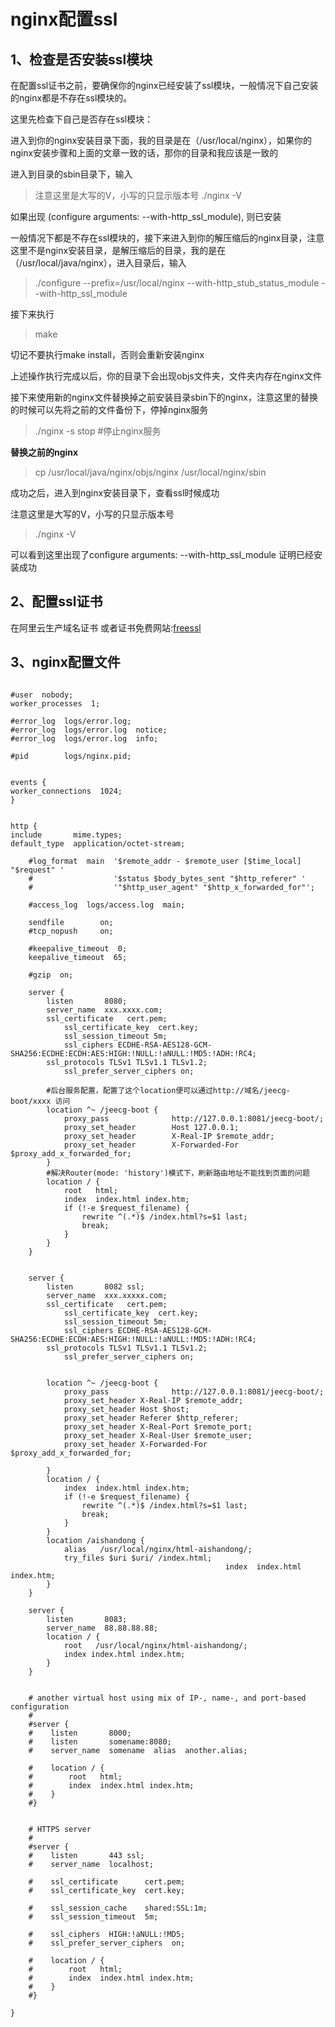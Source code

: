 # nginx配置ssl
## 1、检查是否安装ssl模块
在配置ssl证书之前，要确保你的nginx已经安装了ssl模块，一般情况下自己安装的nginx都是不存在ssl模块的。

这里先检查下自己是否存在ssl模块：

进入到你的nginx安装目录下面，我的目录是在（/usr/local/nginx），如果你的nginx安装步骤和上面的文章一致的话，那你的目录和我应该是一致的

进入到目录的sbin目录下，输入

>注意这里是大写的V，小写的只显示版本号 
> ./nginx -V  

如果出现 (configure arguments: --with-http_ssl_module), 则已安装

一般情况下都是不存在ssl模块的，接下来进入到你的解压缩后的nginx目录，注意这里不是nginx安装目录，是解压缩后的目录，我的是在（/usr/local/java/nginx），进入目录后，输入

>./configure --prefix=/usr/local/nginx --with-http_stub_status_module --with-http_ssl_module

接下来执行

>make

切记不要执行make install，否则会重新安装nginx

上述操作执行完成以后，你的目录下会出现objs文件夹，文件夹内存在nginx文件

接下来使用新的nginx文件替换掉之前安装目录sbin下的nginx，注意这里的替换的时候可以先将之前的文件备份下，停掉nginx服务

>./nginx -s stop  #停止nginx服务

**替换之前的nginx**

>cp /usr/local/java/nginx/objs/nginx /usr/local/nginx/sbin

成功之后，进入到nginx安装目录下，查看ssl时候成功

注意这里是大写的V，小写的只显示版本号
>./nginx -V

可以看到这里出现了configure arguments: --with-http_ssl_module   证明已经安装成功

## 2、配置ssl证书
在阿里云生产域名证书
或者证书免费网站:[freessl](https://freessl.cn/)

## 3、nginx配置文件
```

#user  nobody;
worker_processes  1;

#error_log  logs/error.log;
#error_log  logs/error.log  notice;
#error_log  logs/error.log  info;

#pid        logs/nginx.pid;


events {
worker_connections  1024;
}


http {
include       mime.types;
default_type  application/octet-stream;

    #log_format  main  '$remote_addr - $remote_user [$time_local] "$request" '
    #                  '$status $body_bytes_sent "$http_referer" '
    #                  '"$http_user_agent" "$http_x_forwarded_for"';

    #access_log  logs/access.log  main;

    sendfile        on;
    #tcp_nopush     on;

    #keepalive_timeout  0;
    keepalive_timeout  65;

    #gzip  on;

    server {
		listen       8080;
		server_name  xxx.xxxx.com;
		ssl_certificate   cert.pem;
    		ssl_certificate_key  cert.key;
    		ssl_session_timeout 5m;
    		ssl_ciphers ECDHE-RSA-AES128-GCM-SHA256:ECDHE:ECDH:AES:HIGH:!NULL:!aNULL:!MD5:!ADH:!RC4;
   		ssl_protocols TLSv1 TLSv1.1 TLSv1.2;
    		ssl_prefer_server_ciphers on;

		#后台服务配置，配置了这个location便可以通过http://域名/jeecg-boot/xxxx 访问		
		location ^~ /jeecg-boot {
			proxy_pass              http://127.0.0.1:8081/jeecg-boot/;
			proxy_set_header        Host 127.0.0.1;
			proxy_set_header        X-Real-IP $remote_addr;
			proxy_set_header        X-Forwarded-For $proxy_add_x_forwarded_for;
		}
		#解决Router(mode: 'history')模式下，刷新路由地址不能找到页面的问题
		location / {
			root   html;
			index  index.html index.htm;
			if (!-e $request_filename) {
				rewrite ^(.*)$ /index.html?s=$1 last;
				break;
			}
		}
	}

	
	server {
		listen       8082 ssl;
		server_name  xxx.xxxxx.com;
		ssl_certificate   cert.pem;
    		ssl_certificate_key  cert.key;
    		ssl_session_timeout 5m;
    		ssl_ciphers ECDHE-RSA-AES128-GCM-SHA256:ECDHE:ECDH:AES:HIGH:!NULL:!aNULL:!MD5:!ADH:!RC4;
   		ssl_protocols TLSv1 TLSv1.1 TLSv1.2;
    		ssl_prefer_server_ciphers on;


		location ^~ /jeecg-boot {
			proxy_pass              http://127.0.0.1:8081/jeecg-boot/;
			proxy_set_header X-Real-IP $remote_addr;
			proxy_set_header Host $host;
			proxy_set_header Referer $http_referer;
			proxy_set_header X-Real-Port $remote_port;
			proxy_set_header X-Real-User $remote_user;
			proxy_set_header X-Forwarded-For $proxy_add_x_forwarded_for;

		}
		location / {
			index  index.html index.htm;
			if (!-e $request_filename) {
				rewrite ^(.*)$ /index.html?s=$1 last;
				break;
			}
		}
		location /aishandong {
			alias   /usr/local/nginx/html-aishandong/;
			try_files $uri $uri/ /index.html;
                                                index  index.html index.htm;
		}
	}
	
    server {
		listen       8083;
		server_name  88.88.88.88;
		location / {
			root   /usr/local/nginx/html-aishandong/;
			index index.html index.htm; 
		}
	}


    # another virtual host using mix of IP-, name-, and port-based configuration
    #
    #server {
    #    listen       8000;
    #    listen       somename:8080;
    #    server_name  somename  alias  another.alias;

    #    location / {
    #        root   html;
    #        index  index.html index.htm;
    #    }
    #}


    # HTTPS server
    #
    #server {
    #    listen       443 ssl;
    #    server_name  localhost;

    #    ssl_certificate      cert.pem;
    #    ssl_certificate_key  cert.key;

    #    ssl_session_cache    shared:SSL:1m;
    #    ssl_session_timeout  5m;

    #    ssl_ciphers  HIGH:!aNULL:!MD5;
    #    ssl_prefer_server_ciphers  on;

    #    location / {
    #        root   html;
    #        index  index.html index.htm;
    #    }
    #}

}
```






